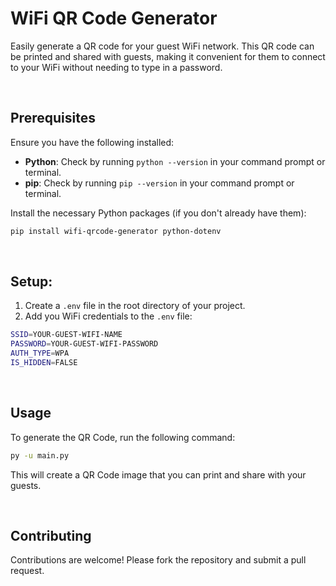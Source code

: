 # WiFi QR Code Generator

Easily generate a QR code for your guest WiFi network. This QR code can be printed and shared with guests, making it convenient for them to connect to your WiFi without needing to type in a password.

<br>

## Prerequisites

Ensure you have the following installed:

- **Python**: Check by running `python --version` in your command prompt or terminal.
- **pip**: Check by running `pip --version` in your command prompt or terminal.

Install the necessary Python packages (if you don't already have them):

```bash
pip install wifi-qrcode-generator python-dotenv
```

<br>

## Setup:

1. Create a `.env` file in the root directory of your project.
2. Add you WiFi credentials to the `.env` file:

```bash
SSID=YOUR-GUEST-WIFI-NAME
PASSWORD=YOUR-GUEST-WIFI-PASSWORD
AUTH_TYPE=WPA
IS_HIDDEN=FALSE
```

<br>

## Usage

To generate the QR Code, run the following command:

```bash
py -u main.py
```

This will create a QR Code image that you can print and share with your guests.

<br>

## Contributing

Contributions are welcome! Please fork the repository and submit a pull request.

<br>
